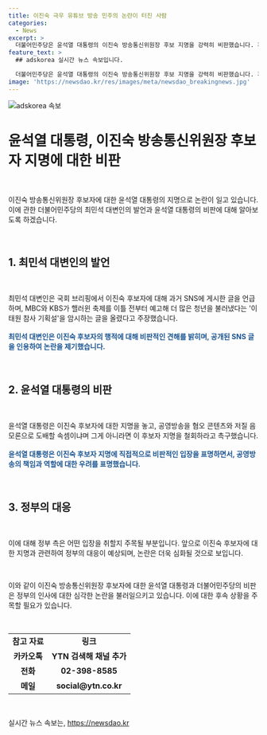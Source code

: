 ```yaml
---
title: 이진숙 극우 유튜브 방송 민주의 논란이 터진 사람
categories:
  - News
excerpt: >
  더불어민주당은 윤석열 대통령의 이진숙 방송통신위원장 후보 지명을 강력히 비판했습니다. 후보자가 과거 SNS에 공영방송을 혐오하고 음모론을 퍼뜨리는 발언을 한 것으로 지적하며, 윤 대통령에게 후보자 지명을 철회할 것을 촉구했습니다.
feature_text: >
  ## adskorea 실시간 뉴스 속보입니다.

  더불어민주당은 윤석열 대통령의 이진숙 방송통신위원장 후보 지명을 강력히 비판했습니다. 후보자가 과거 SNS에 공영방송을 혐오하고 음모론을 퍼뜨리는 발언을 한 것으로 지적하며, 윤 대통령에게 후보자 지명을 철회할 것을 촉구했습니다.
image: 'https://newsdao.kr/res/images/meta/newsdao_breakingnews.jpg'
---
```


<p><img src="https://newsdao.kr/res/images/meta/newsdao_breakingnews.jpg" alt="adskorea 속보" /></p>

<h1>윤석열 대통령, 이진숙 방송통신위원장 후보자 지명에 대한 비판</h1>

<p data-ke-size="size16">&nbsp;</p>

<p>이진숙 방송통신위원장 후보자에 대한 윤석열 대통령의 지명으로 논란이 일고 있습니다. 이에 관한 더불어민주당의 최민석 대변인의 발언과 윤석열 대통령의 비판에 대해 알아보도록 하겠습니다.</p>

<p data-ke-size="size16">&nbsp;</p>

<h2 data-ke-size="size26">1. 최민석 대변인의 발언</h2>

<p data-ke-size="size16">&nbsp;</p>

<p>최민석 대변인은 국회 브리핑에서 이진숙 후보자에 대해 과거 SNS에 게시한 글을 언급하며, MBC와 KBS가 핼러윈 축제를 이틀 전부터 예고해 더 많은 청년을 불러냈다는 '이태원 참사 기획설'을 암시하는 글을 올렸다고 주장했습니다.
<br><br>
<b><span style="color: #1a5490;">최민석 대변인은 이진숙 후보자의 행적에 대해 비판적인 견해를 밝히며, 공개된 SNS 글을 인용하여 논란을 제기했습니다.</span></b></p>

<p data-ke-size="size16">&nbsp;</p>

<h2 data-ke-size="size26">2. 윤석열 대통령의 비판</h2>

<p data-ke-size="size16">&nbsp;</p>

<p>윤석열 대통령은 이진숙 후보자에 대한 지명을 놓고, 공영방송을 혐오 콘텐츠와 저질 음모론으로 도배할 속셈이냐며 그게 아니라면 이 후보자 지명을 철회하라고 촉구했습니다.
<br><br>
<b><span style="color: #1a5490;">윤석열 대통령은 이진숙 후보자 지명에 직접적으로 비판적인 입장을 표명하면서, 공영방송의 책임과 역할에 대한 우려를 표명했습니다.</span></b></p>

<p data-ke-size="size16">&nbsp;</p>

<h2 data-ke-size="size26">3. 정부의 대응</h2>

<p data-ke-size="size16">&nbsp;</p>

<p>이에 대해 정부 측은 어떤 입장을 취할지 주목될 부분입니다. 앞으로 이진숙 후보자에 대한 지명과 관련하여 정부의 대응이 예상되며, 논란은 더욱 심화될 것으로 보입니다.</p>

<p data-ke-size="size16">&nbsp;</p>

<p>이와 같이 이진숙 방송통신위원장 후보자에 대한 윤석열 대통령과 더불어민주당의 비판은 정부의 인사에 대한 심각한 논란을 불러일으키고 있습니다. 이에 대한 후속 상황을 주목할 필요가 있습니다.</p>

<p data-ke-size="size16">&nbsp;</p>

<table>
<tbody>
<tr>
<td style="text-align: center; height: 17px;"><b>참고 자료</b></td>
<td style="text-align: center; height: 17px;"><b>링크</b></td>
</tr>
<tr>
<td style="text-align: center; height: 17px;"><b>카카오톡</b></td>
<td style="text-align: center; height: 17px;"><b>YTN 검색해 채널 추가</b></td>
</tr>
<tr>
<td style="text-align: center; height: 17px;"><b>전화</b></td>
<td style="text-align: center; height: 17px;"><b>02-398-8585</b></td>
</tr>
<tr>
<td style="text-align: center; height: 17px;"><b>메일</b></td>
<td style="text-align: center; height: 17px;"><b>social@ytn.co.kr</b></td>
</tr>
</tbody>
</table>

<p data-ke-size="size16">&nbsp;</p>
실시간 뉴스 속보는, <a href="https://newsdao.kr" rel="dofollow">https://newsdao.kr</a>


